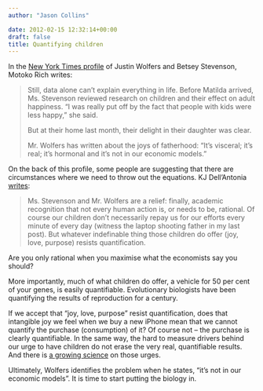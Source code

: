 ```yaml
---
author: "Jason Collins"

date: 2012-02-15 12:32:14+00:00
draft: false
title: Quantifying children
---
```


In the [New York Times profile](http://www.nytimes.com/2012/02/12/business/economics-of-family-life-as-taught-by-a-power-couple.html) of Justin Wolfers and Betsey Stevenson, Motoko Rich writes:



<blockquote>Still, data alone can’t explain everything in life. Before Matilda arrived, Ms. Stevenson reviewed research on children and their effect on adult happiness. “I was really put off by the fact that people with kids were less happy,” she said.

But at their home last month, their delight in their daughter was clear.

Mr. Wolfers has written about the joys of fatherhood: “It’s visceral; it’s real; it’s hormonal and it’s not in our economic models.”</blockquote>



On the back of this profile, some people are suggesting that there are circumstances where we need to throw out the equations. KJ Dell’Antonia [writes](http://parenting.blogs.nytimes.com/2012/02/13/lovenomics-forget-formulas-have-children/):



<blockquote>Ms. Stevenson and Mr. Wolfers are a relief: finally, academic recognition that not every human action is, or needs to be, rational. Of course our children don’t necessarily repay us for our efforts every minute of every day (witness the laptop shooting father in my last post). But whatever indefinable thing those children do offer (joy, love, purpose) resists quantification.</blockquote>



Are you only rational when you maximise what the economists say you should?

More importantly, much of what children do offer, a vehicle for 50 per cent of your genes, is easily quantifiable. Evolutionary biologists have been quantifying the results of reproduction for a century.

If we accept that “joy, love, purpose” resist quantification, does that intangible joy we feel when we buy a new iPhone mean that we cannot quantify the purchase (consumption) of it? Of course not – the purchase is clearly quantifiable. In the same way, the hard to measure drivers behind our urge to have children do not erase the very real, quantifiable results. And there is [a growing science](http://www.robbrooks.net/rob-brooks/1916) on those urges.

Ultimately, Wolfers identifies the problem when he states, “it’s not in our economic models”. It is time to start putting the biology in.
